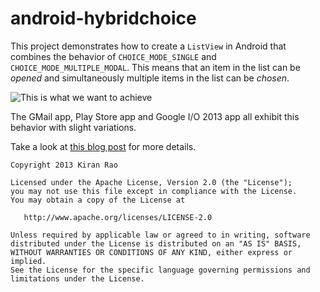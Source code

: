 android-hybridchoice
====================


This project demonstrates how to create a `ListView` in Android that combines the behavior of `CHOICE_MODE_SINGLE` and `CHOICE_MODE_MULTIPLE_MODAL`. This means that an item in the list can be _opened_ and simultaneously multiple items in the list can be _chosen_.

![This is what we want to achieve][1]


The GMail app, Play Store app and Google I/O 2013 app all exhibit this behavior with slight variations.

Take a look at [this blog post](http://curioustechizen.blogspot.com/2013/06/android-listviews-hybrid-choice-behavior.html) for more details.

  [1]: https://lh5.googleusercontent.com/-HVUbT2xSCHE/UbNPf0kqtFI/AAAAAAAAAHk/cAFBmm4HglY/s512/target_ui.png "target_ui.png"



```
Copyright 2013 Kiran Rao

Licensed under the Apache License, Version 2.0 (the "License");
you may not use this file except in compliance with the License.
You may obtain a copy of the License at

   http://www.apache.org/licenses/LICENSE-2.0

Unless required by applicable law or agreed to in writing, software
distributed under the License is distributed on an "AS IS" BASIS,
WITHOUT WARRANTIES OR CONDITIONS OF ANY KIND, either express or implied.
See the License for the specific language governing permissions and
limitations under the License.
```
